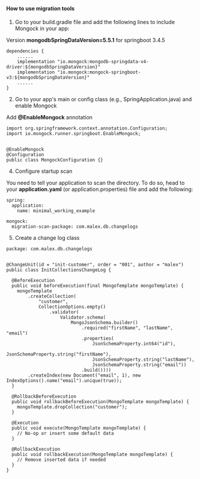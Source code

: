 ###     

#### How to use migration tools

1. Go to your build.gradle file and add the following lines to include Mongock in your app:

Version **mongodbSpringDataVersion=5.5.1** for springboot 3.4.5

```
dependencies {
    ......
    implementation "io.mongock:mongodb-springdata-v4-driver:${mongodbSpringDataVersion}"
    implementation "io.mongock:mongock-springboot-v3:${mongodbSpringDataVersion}"
    ......
}
```

2. Go to your app's main or config class (e.g., SpringApplication.java) and enable Mongock

Add **@EnableMongock** annotation

```
import org.springframework.context.annotation.Configuration;
import io.mongock.runner.springboot.EnableMongock;


@EnableMongock
@Configuration
public class MongockConfiguration {}
```

4. Configure startup scan

You need to tell your application to scan the directory.
To do so, head to your **application.yaml** (or application.properties) file and add the following:

```
spring:
  application:
    name: minimal_working_example
    
mongock:
  migration-scan-package: com.malex.db.changelogs
```

5. Create a change log class

```
package: com.malex.db.changelogs


@ChangeUnit(id = "init-customer", order = "001", author = "malex")
public class InitCollectionsChangeLog {

  @BeforeExecution
  public void beforeExecution(final MongoTemplate mongoTemplate) {
    mongoTemplate
        .createCollection(
            "customer",
            CollectionOptions.empty()
                .validator(
                    Validator.schema(
                        MongoJsonSchema.builder()
                            .required("firstName", "lastName", "email")
                            .properties(
                                JsonSchemaProperty.int64("id"),
                                JsonSchemaProperty.string("firstName"),
                                JsonSchemaProperty.string("lastName"),
                                JsonSchemaProperty.string("email"))
                            .build())))
        .createIndex(new Document("email", 1), new IndexOptions().name("email").unique(true));
  }

  @RollbackBeforeExecution
  public void rollbackBeforeExecution(MongoTemplate mongoTemplate) {
    mongoTemplate.dropCollection("customer");
  }

  @Execution
  public void execute(MongoTemplate mongoTemplate) {
    // No-op or insert some default data
  }

  @RollbackExecution
  public void rollbackExecution(MongoTemplate mongoTemplate) {
    // Remove inserted data if needed
  }
}

```
